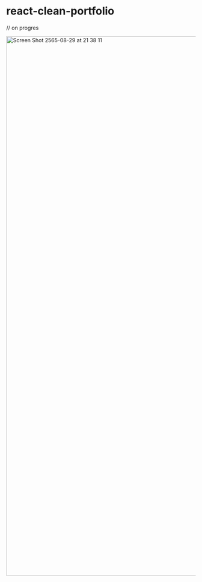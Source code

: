 # react-clean-portfolio

// on progres

<img width="1433" alt="Screen Shot 2565-08-29 at 21 38 11" src="https://user-images.githubusercontent.com/31444616/187284034-ca228763-e0fd-456d-9c36-ea5cd78ea077.png">
